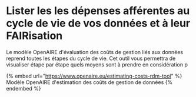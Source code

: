 # Lister les les dépenses afférentes au cycle de vie de vos données et à leur FAIRisation

Le modèle OpenAIRE d'évaluation des coûts de gestion liés aux données reprend toutes les étapes du cycle de vie. Cet outil vous permettra de visualiser étape par étape quels moyens sont à prendre en considération p

{% embed url="https://www.openaire.eu/estimating-costs-rdm-tool" %}
Modèle OpenAIRE d'estimation des coûts de gestion de données
{% endembed %}

